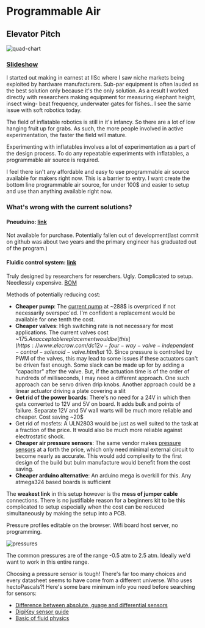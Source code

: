 # Programmable Air

## Elevator Pitch

![quad-chart](https://i.imgur.com/VRT51xQ.png)

### [Slideshow](https://docs.google.com/presentation/d/1pUnGk4v_wuCpisjBpNWZSJUyDwAFb4v1xceV4rX-Uv4/edit?usp=sharing)

I started out making in earnest at IISc where I saw niche markets being exploited by hardware manufacturers. Sub-par equipment is often lauded as the best solution only because it's the only solution. As a result I worked directly with researchers making equipment for measuring elephant height, insect wing- beat frequency, underwater gates for fishes.. I see the same issue with soft robotics today.

The field of inflatable robotics is still in it's infancy. So there are a lot of low hanging fruit up for grabs. As such, the more people involved in active experimentation, the faster the field will mature.

Experimenting with inflatables involves a lot of experimentation as a part of the design process. To do any repeatable experiments with inflatables, a programmable air source is required.

I feel there isn't any affordable and easy to use programmable air source available for makers right now. This is a barrier to entry. I want create the bottom line programmable air source, for under 100$ and easier to setup and use than anything available right now.

### What's wrong with the current solutions?

#### Pneuduino: [link](http://pneuduino.org/)

Not available for purchase. Potentially fallen out of development(last commit on github was about two years and the primary engineer has graduated out of the program.)

#### Fluidic control system: [link](https://softroboticstoolkit.com/book/control-board)

Truly designed by researchers for reserchers. Ugly. Complicated to setup. Needlessly expensive. [BOM](https://softroboticstoolkit.com/book/controlboard-bom)

Methods of potentially reducing cost:

- __Cheaper pump__: The [current pump](http://ph.parker.com/us/12051/en/btc-iis-and-ttc-iis-miniature-diaphragm-pump) at ~288$ is overpriced if not necessarily overspec'ed. I'm confident a replacement would be available for one tenth the cost.
- __Cheaper valves__: High switching rate is not necessary for most applications. The current valves cost ~175$. An acceptable replacement would be [this](https://www.elecrow.com/dc12v-four-way-valve-independent-control-solenoid-valve.html) at ~10$. Since pressure is controlled by PWM of the valves, this may lead to some issues if these actuators can't be driven fast enough. Some slack can be made up for by adding a "capacitor" after the valve. But, if the actuation time is of the order of hundreds of milliseconds, I may need a different approach. One such approach can be servo driven drip knobs. Another approach could be a linear actuator driving a plate covering a slit
- __Get rid of the power boards__: There's no need for a 24V in which then gets converted to 12V and 5V on board. It adds bulk and points of failure. Separate 12V and 5V wall warts will be much more reliable and cheaper. Cost saving ~20$
- Get rid of mosfets: A ULN2803 would be just as well suited to the task at a fraction of the price. It would also be much more reliable against electrostatic shock.
- __Cheaper air pressure sensors__: The same vendor makes [pressure sensors](https://www.digikey.com/product-detail/en/honeywell-sensing-and-productivity-solutions/NBPLANN100PAUNV/480-5540-ND/3475899) at a forth the price, which only need minimal external circuit to become nearly as accurate. This would add complexity to the first design of the build but bulm manufacture would benefit from the cost saving.
- __Cheaper arduino alternative__: An arduino mega is overkill for this. Any atmega324 based boards is sufficient

The __weakest link__ in this setup however is the __mess of jumper cable__ connections. There is no justifiable reason for a beginners kit to be this complicated to setup especially when the cost can be reduced simultaneously by making the setup into a PCB.

Pressure profiles editable on the browser.
Wifi board host server, no programming.

![pressures](https://i.imgur.com/VEkwqKP.png)

The common pressures are of the range -0.5 atm to 2.5 atm. Ideally we'd want to work in this entire range.

Choosing a pressure sensor is tough! There's far too many choices and every datasheet seems to have come from a different universe. Who uses hectoPascals?! Here's some bare minimum info you need before searching for sensors:

-  [Difference between absolute, guage and differential sensors](https://www.first-sensor.com/en/products/pressure-sensors/pressure-sensors-and-transmitters/pressure-types.html)
- [DigiKey sensor guide](https://www.digikey.com/en/resources/sensors/pressure-sensors)
- [Basic of fluid physics](http://www.pneumaticsonline.com/BasicTraining/default.htm)
